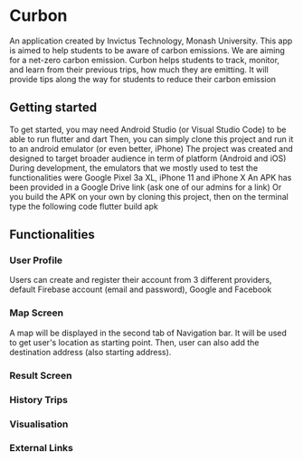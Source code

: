 # Curbon 
An application created by Invictus Technology, Monash University. This app is aimed to help students to be aware of carbon emissions. We are aiming for a net-zero carbon emission. Curbon helps students to track, monitor, and learn from their previous trips, how much they are emitting. It will provide tips along the way for students to reduce their carbon emission

## Getting started
To get started, you may need Android Studio (or Visual Studio Code) to be able to run flutter and dart
Then, you can simply clone this project and run it to an android emulator (or even better, iPhone)
The project was created and designed to target broader audience in term of platform (Android and iOS)
During development, the emulators that we mostly used to test the functionalities were Google Pixel 3a XL, iPhone 11 and iPhone X
An APK has been provided in a Google Drive link (ask one of our admins for a link)
Or you build the APK on your own by cloning this project, then on the terminal type the following code
            flutter build apk

## Functionalities
### User Profile
Users can create and register their account from 3 different providers, default Firebase account (email and password), Google and Facebook

### Map Screen
A map will be displayed in the second tab of Navigation bar.
It will be used to get user's location as starting point. Then, user can also add the destination address (also starting address).

### Result Screen

### History Trips

### Visualisation

### External Links
